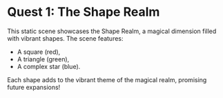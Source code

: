 # Quest 1: The Shape Realm

This static scene showcases the Shape Realm, a magical dimension filled with vibrant shapes. The scene features:

- A square (red),
- A triangle (green),
- A complex star (blue).

Each shape adds to the vibrant theme of the magical realm, promising future expansions!

